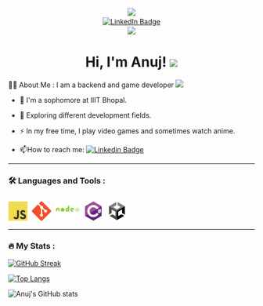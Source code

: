 <div id="header" align="center">
  <img src="https://media.giphy.com/media/h96pDOh6nubnUCVbvE/giphy.gif" width="450"/>
  
  <div id="badges" align="center">
  <a href="https://www.linkedin.com/in/anuj-punekar/">
    <img src="https://img.shields.io/badge/LinkedIn-blue?style=for-the-badge&logo=linkedin&logoColor=white" alt="LinkedIn Badge"/>
    </a>
  </div>
    <img src="https://komarev.com/ghpvc/?username=ppman216&style=flat-square&color=blue" align="center"/>
    <h1>
    Hi, I'm Anuj!
    <img src="https://media.giphy.com/media/hvRJCLFzcasrR4ia7z/giphy.gif" width="30px"/>
    </h1> 
</div>

:technologist: About Me : I am a backend and game developer <img src="https://media.giphy.com/media/WUlplcMpOCEmTGBtBW/giphy.gif" width="30">
- :telescope: I'm a sophomore at IIIT Bhopal.

- :seedling: Exploring different development fields.

- :zap: In my free time, I play video games and sometimes watch anime.

- :mailbox:How to reach me: [![Linkedin Badge](https://img.shields.io/badge/-AnujPunekar-blue?style=flat&logo=Linkedin&logoColor=white)](https://www.linkedin.com/in/anuj-punekar/)

---

### :hammer_and_wrench: Languages and Tools : 
<div>
  <img src="https://github.com/devicons/devicon/blob/master/icons/javascript/javascript-original.svg" title="JavaScript" alt="JavaScript" width="40" height="40"/>&nbsp;
  <img src="https://github.com/devicons/devicon/blob/master/icons/git/git-plain.svg" title="Git" **alt="Git" width="40" height="40"/>&nbsp;
  <img src="https://github.com/devicons/devicon/blob/master/icons/nodejs/nodejs-plain-wordmark.svg" title="NodeJS" alt="NodeJS" width="50" height="50"/>&nbsp;
  <img src="https://github.com/devicons/devicon/blob/master/icons/csharp/csharp-original.svg" title="C#" alt="C#" width="40" height="40"/>&nbsp;
  <img src="https://github.com/devicons/devicon/blob/master/icons/unity/unity-original.svg" title="Unity" alt="Unity" width="40" height="40"/>&nbsp;
</div>

---

### :fire: My Stats : 

[![GitHub Streak](http://github-readme-streak-stats.herokuapp.com?user=ppman216&theme=dark&background=000000)](https://git.io/streak-stats)

[![Top Langs](https://github-readme-stats.vercel.app/api/top-langs/?username=ppman216&theme=dark&layout=compact&background=000000&env=PAT_1)](https://github.com/anuraghazra/github-readme-stats)

![Anuj's GitHub stats](https://github-readme-stats.vercel.app/api?username=ppman216&show_icons=true&theme=radical)
